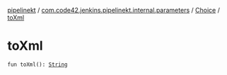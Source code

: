 [pipelinekt](../../index.md) / [com.code42.jenkins.pipelinekt.internal.parameters](../index.md) / [Choice](index.md) / [toXml](./to-xml.md)

# toXml

`fun toXml(): `[`String`](https://kotlinlang.org/api/latest/jvm/stdlib/kotlin/-string/index.html)